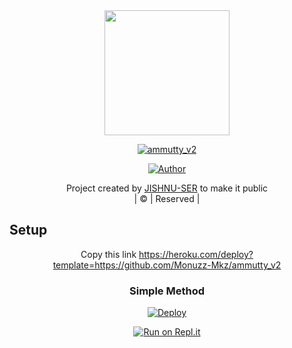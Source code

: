 <div align="center">
  <img border-radius: 15px src="https://i.imgur.com/dMqQdUj.jpeg" width="200" height="200"/>
  <p align="center">
<a href="#"><img title="ammutty_v2" src="https://img.shields.io/badge/ammutty_v2-green?colorA=%23ff0000&colorB=%23017e40&style=for-the-badge"></a>
</p>
  <p align="center">
<a href="https://github.com/SHIBI-SER"><img title="Author" src="https://img.shields.io/badge/Author-SHIBI-SER/ammutty_v2?color=blue&style=for-the-badge&logo=whatsapp"></a>
</p>
</div>
<p align="center">
Project created by <a href="https://github.com/Monuzz-Mkz">JISHNU-SER</a> to make it public
    <br>
       | © |
        Reserved |
    <br> 
</p>


## Setup
<div align="center">


Copy this link https://heroku.com/deploy?template=https://github.com/Monuzz-Mkz/ammutty_v2
</p>


  
### Simple Method
  
[![Deploy](https://www.herokucdn.com/deploy/button.svg)](https://heroku.com/deploy?template=https://github.com/SHIBI-SER/ammutty_v2) 
  
[![Run on Repl.it](https://repl.it/badge/github/quiec/whatsAlfa)](https://replit.com/@Farhandqz/JulieMwol)
  

